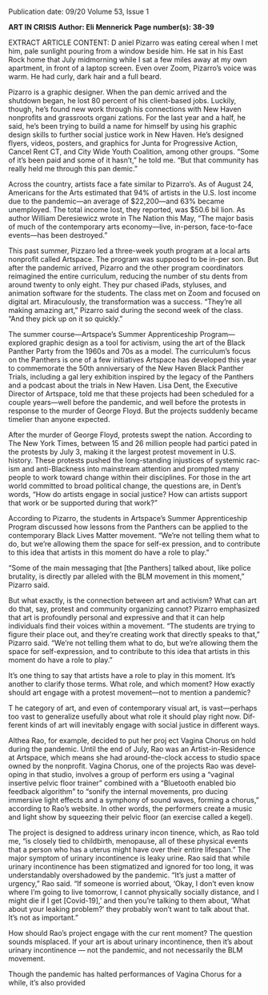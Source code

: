 Publication date: 09/20
Volume 53, Issue 1

**ART IN CRISIS**
**Author: Eli Mennerick**
**Page number(s): 38-39**

EXTRACT ARTICLE CONTENT:
D
aniel Pizarro was eating cereal when I met 
him, pale sunlight pouring from a window 
beside him. He sat in his East Rock home that July 
midmorning while I sat a few miles away at my own 
apartment, in front of a laptop screen. Even over 
Zoom, Pizarro’s voice was warm. He had curly, dark 
hair and a full beard.

Pizarro is a graphic designer. When the pan­
demic arrived and the shutdown began, he lost 80 
percent of his client-based jobs. Luckily, though, 
he’s found new work through his connections 
with New Haven nonprofits and grassroots organi­
zations. For the last year and a half, he said, he’s 
been trying to build a name for himself by using 
his graphic design skills to further social justice 
work in New Haven. He’s designed flyers, videos, 
posters, and graphics for Junta for Progressive 
Action, Cancel Rent CT, and City Wide Youth 
Coalition, among other groups. “Some of it’s been 
paid and some of it hasn’t,” he told me. “But that 
community has really held me through this pan­
demic.”

Across the country, artists face a fate similar 
to Pizarro’s. As of August 24, Americans for the 
Arts estimated that 94% of artists in the U.S. lost 
income due to the pandemic—an average of 
$22,200—and 63% became unemployed. The 
total income lost, they reported, was $50.6 bil­
lion. As author William Deresiewicz wrote in The 
Nation this May, “The major basis of much of 
the contemporary arts economy—live, in-person, 
face-to-face events—has been destroyed.”

This past summer, Pizzaro led a three-week 
youth program at a local arts nonprofit called 
Artspace. The program was supposed to be in-per­
son. But after the pandemic arrived, Pizarro and 
the other program coordinators reimagined the 
entire curriculum, reducing the number of stu­
dents from around twenty to only eight. They pur­
chased iPads, styluses, and animation software for 
the students. The class met on Zoom and focused 
on digital art. Miraculously, the transformation 
was a success. “They’re all making amazing art,” 
Pizarro said during the second week of the class. 
“And they pick up on it so quickly.”

The summer course—Artspace’s Summer 
Apprenticeship 
Program—explored 
graphic 
design as a tool for activism, using the art of the 
Black Panther Party from the 1960s and 70s as a 
model. The curriculum’s focus on the Panthers is 
one of a few initiatives Artspace has developed this 
year to commemorate the 50th anniversary of the 
New Haven Black Panther Trials, including a gal­
lery exhibition inspired by the legacy of the Panthers 
and a podcast about the trials in New Haven. Lisa 
Dent, the Executive Director of Artspace, told me 
that these projects had been scheduled for a couple 
years—well before the pandemic, and well before 
the protests in response to the murder of George 
Floyd. But the projects suddenly became timelier 
than anyone expected. 


After the murder of George Floyd, protests swept 
the nation. According to The New York Times, 
between 15 and 26 million people had partici­
pated in the protests by July 3, making it the largest 
protest movement in U.S. history. These protests 
pushed the long-standing injustices of systemic rac­
ism and anti-Blackness into mainstream attention 
and prompted many people to work toward change 
within their disciplines. For those in the art world 
committed to broad political change, the questions 
are, in Dent’s words, “How do artists engage in 
social justice? How can artists support that work or 
be supported during that work?” 

According to Pizarro, the students in Artspace’s 
Summer Apprenticeship Program discussed how 
lessons from the Panthers can be applied to the 
contemporary Black Lives Matter movement. 
“We’re not telling them what 
to do, but we’re allowing 
them the space for self-ex­
pression, and to contribute 
to this idea that artists in 
this moment do have a role 
to play.”

“Some of the main messaging that [the Panthers] 
talked about, like police brutality, is directly par­
alleled with the BLM movement in this moment,” 
Pizarro said. 

But what exactly, is the connection between art 
and activism? What can art do that, say, protest and 
community organizing cannot? Pizarro emphasized 
that art is profoundly personal and expressive and 
that it can help individuals find their voices within 
a movement. “The students are trying to figure their 
place out, and they’re creating work that directly 
speaks to that,” Pizarro said. “We’re not telling them 
what to do, but we’re allowing them the space for 
self-expression, and to contribute to this idea that 
artists in this moment do have a role to play.”

It’s one thing to say that artists have a role to 
play in this moment. It’s another to clarify those 
terms. What role, and which moment? How exactly 
should art engage with a protest movement—not to 
mention a pandemic? 

T
he category of art, and even of contemporary 
visual art, is vast—perhaps too vast to generalize 
usefully about what role it should play right now. Dif­
ferent kinds of art will inevitably engage with social 
justice in different ways. 

Althea Rao, for example, decided to put her proj­
ect Vagina Chorus on hold during the pandemic. 
Until the end of July, Rao was an Artist-in-Residence 
at Artspace, which means she had around-the-clock 
access to studio space owned by the nonprofit. 
Vagina Chorus, one of the projects Rao was devel­
oping in that studio, involves a group of perform­
ers using a “vaginal insertive pelvic floor trainer” 
combined with a “Bluetooth enabled bio feedback 
algorithm” to “sonify the internal movements, pro­
ducing immersive light effects and a symphony of 
sound waves, forming a chorus,” according to Rao’s 
website. In other words, the performers create a 
music and light show by squeezing their pelvic floor 
(an exercise called a kegel). 

The project is designed to address urinary incon­
tinence, which, as Rao told me, “is closely tied 
to childbirth, menopause, all of these physical 
events that a person who has a uterus might have 
over their entire lifespan.” The major symptom of 
urinary incontinence is leaky urine. Rao said that 
while urinary incontinence has been stigmatized 
and ignored for too long, it was understandably 
overshadowed by the pandemic. “It’s just a matter 
of urgency,” Rao said. “If someone is worried about, 
‘Okay, I don’t even know where I’m going to live 
tomorrow, I cannot physically socially distance, 
and I might die if I get [Covid-19],’ and then you’re 
talking to them about, ‘What about your leaking 
problem?’ they probably won’t want to talk about 
that. It’s not as important.” 

How should Rao’s project engage with the cur­
rent moment? The question sounds misplaced.  If 
your art is about urinary incontinence, then it’s 
about urinary incontinence — not the pandemic, 
and not necessarily the BLM movement. 

Though the pandemic has halted performances 
of Vagina Chorus for a while, it’s also provided